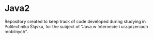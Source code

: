 # Java2
Repository created to keep track of code developed during studying in Politechnika Śląska, for the subject of "Java w Internecie i urządzeniach mobilnych".
